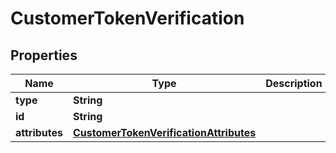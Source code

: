 # CustomerTokenVerification

## Properties
Name | Type | Description | Notes
------------ | ------------- | ------------- | -------------
**type** | **String** |  | 
**id** | **String** |  | 
**attributes** | [**CustomerTokenVerificationAttributes**](CustomerTokenVerificationAttributes.md) |  | 
